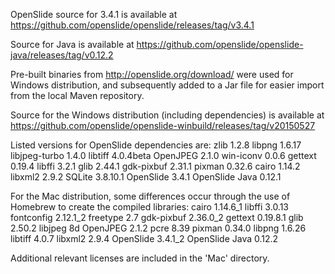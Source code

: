 OpenSlide source for 3.4.1 is available at https://github.com/openslide/openslide/releases/tag/v3.4.1

Source for Java is available at https://github.com/openslide/openslide-java/releases/tag/v0.12.2

Pre-built binaries from http://openslide.org/download/ were used for Windows distribution, and subsequently added to a Jar file for easier import from the local Maven repository.

Source for the Windows distribution (including dependencies) is available at https://github.com/openslide/openslide-winbuild/releases/tag/v20150527

Listed versions for OpenSlide dependencies are:
	zlib                           1.2.8
	libpng                         1.6.17
	libjpeg-turbo                  1.4.0
	libtiff                        4.0.4beta
	OpenJPEG                       2.1.0
	win-iconv                      0.0.6
	gettext                        0.19.4
	libffi                         3.2.1
	glib                           2.44.1
	gdk-pixbuf                     2.31.1
	pixman                         0.32.6
	cairo                          1.14.2
	libxml2                        2.9.2
	SQLite                         3.8.10.1
	OpenSlide                      3.4.1
	OpenSlide Java                 0.12.1

For the Mac distribution, some differences occur through the use of Homebrew to create the compiled libraries:
	cairo                          1.14.6_1
	libffi                         3.0.13
	fontconfig                     2.12.1_2
	freetype                       2.7
	gdk-pixbuf                     2.36.0_2
	gettext                        0.19.8.1
	glib                           2.50.2
	libjpeg                        8d
	OpenJPEG                       2.1.2
	pcre                           8.39
	pixman                         0.34.0
	libpng                         1.6.26
	libtiff                        4.0.7
	libxml2                        2.9.4
	OpenSlide                      3.4.1_2
	OpenSlide Java                 0.12.2

Additional relevant licenses are included in the 'Mac' directory.